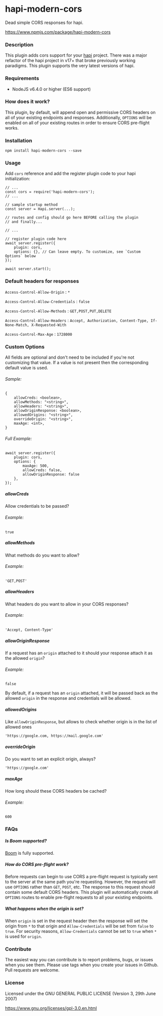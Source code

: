 # hapi-modern-cors

Dead simple CORS responses for hapi.

https://www.npmjs.com/package/hapi-modern-cors

### Description

This plugin adds cors support for your [hapi](https://github.com/hapijs/hapi) project. There was a major refactor of the hapi project in v17+ that
broke previously working paradigms. This plugin supports the very latest versions of hapi.

### Requirements

* NodeJS v6.4.0 or higher (ES6 support)

### How does it work?

This plugin, by default, will append open and permissive CORS headers on all of your existing endpoints and responses.
Additionally, `OPTIONS` will be enabled on all of your existing routes in order to ensure CORS pre-flight works.

### Installation

    npm install hapi-modern-cors --save

### Usage

Add `cors` reference and add the register plugin code to your hapi initialization:

    // ...
    const cors = require('hapi-modern-cors');
    // ...

    // sample startup method
    const server = Hapi.server(...);

    // routes and config should go here BEFORE calling the plugin
    // and finally...
    
    // ...

    // register plugin code here
    await server.register({
        plugin: cors,
        options: {}, // Can leave empty. To customize, see `Custom Options` below
    });

    await server.start();

### Default headers for responses

`Access-Control-Allow-Origin` : `*`

`Access-Control-Allow-Credentials` : `false`

`Access-Control-Allow-Methods` : `GET,POST,PUT,DELETE`

`Access-Control-Allow-Headers` : `Accept, Authorization, Content-Type, If-None-Match, X-Requested-With`

`Access-Control-Max-Age` : `1728000`

### Custom Options

All fields are optional and don't need to be included if you're not customizing that value. If a value is not present
then the corresponding default value is used.

###### Sample:

    {
        allowCreds: <boolean>,
        allowMethods: "<string>",
        allowHeaders: "<string>",
        allowOriginResponse: <boolean>,
        allowedOrigins: "<string>",
        overrideOrigin: "<string>",
        maxAge: <int>,
    }

###### Full Example:

    await server.register({
        plugin: cors,
        options: {
            maxAge: 500,
            allowCreds: false,
            allowOriginResponse: false
        },
    });

##### allowCreds

Allow credentials to be passed?

###### Example:

    true

##### allowMethods

What methods do you want to allow?

###### Example:

    'GET,POST'

##### allowHeaders

What headers do you want to allow in your CORS responses?

###### Example:

    'Accept, Content-Type'

##### allowOriginResponse

If a request has an `origin` attached to it should your response attach it as the allowed `origin`?

###### Example:

    false

By default, if a request has an `origin` attached, it will be passed back as the allowed `origin` in the response and
credentials will be allowed.

##### allowedOrigins

Like `allowOriginResponse`, but allows to check whether origin is in the list of allowed ones

    'https://google.com, https://mail.google.com'

##### overrideOrigin

Do you want to set an explicit origin, always?

    'https://google.com'

##### maxAge

How long should these CORS headers be cached?

###### Example:

    600

### FAQs

##### Is Boom supported?

[Boom](https://github.com/hapijs/boom) is fully supported.

##### How do CORS pre-flight work?

Before requests can begin to use CORS a pre-flight request is typically sent to the server at the same path you're 
requesting. However, the request will use `OPTIONS` rather than `GET`, `POST`, etc. The response to this request should
contain some default CORS headers. This plugin will automatically create all `OPTIONS` routes to enable pre-flight
requests to all your existing endpoints.

##### What happens when the origin is set?

When `origin` is set in the request header then the response will set the origin from `*` to that origin and
`Allow-Credentials` will be set from `false` to `true`. For security reasons, `Allow-Credentials` cannot be set to
`true` when `*` is used for `origin`.

### Contribute

The easiest way you can contribute is to report problems, bugs, or issues when you see them. Please use tags when you
create your issues in Github. Pull requests are welcome.

### License

Licensed under the GNU GENERAL PUBLIC LICENSE (Version 3, 29th June 2007)

https://www.gnu.org/licenses/gpl-3.0.en.html
